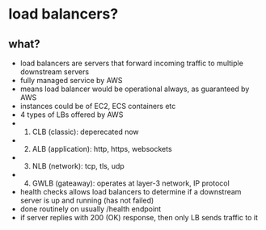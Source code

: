 # load balancers?

## what?

- load balancers are servers that forward incoming traffic to multiple downstream servers
- fully managed service by AWS
- means load balancer would be operational always, as guaranteed by AWS
- instances could be of EC2, ECS containers etc
- 4 types of LBs offered by AWS
- 1. CLB (classic): deperecated now
- 2. ALB (application): http, https, websockets
- 3. NLB (network): tcp, tls, udp
- 4. GWLB (gateaway): operates at layer-3 network, IP protocol
- health checks allows load balancers to determine if a downstream server is up and running (has not failed)
- done routinely on usually /health endpoint
- if server replies with 200 (OK) response, then only LB sends traffic to it
